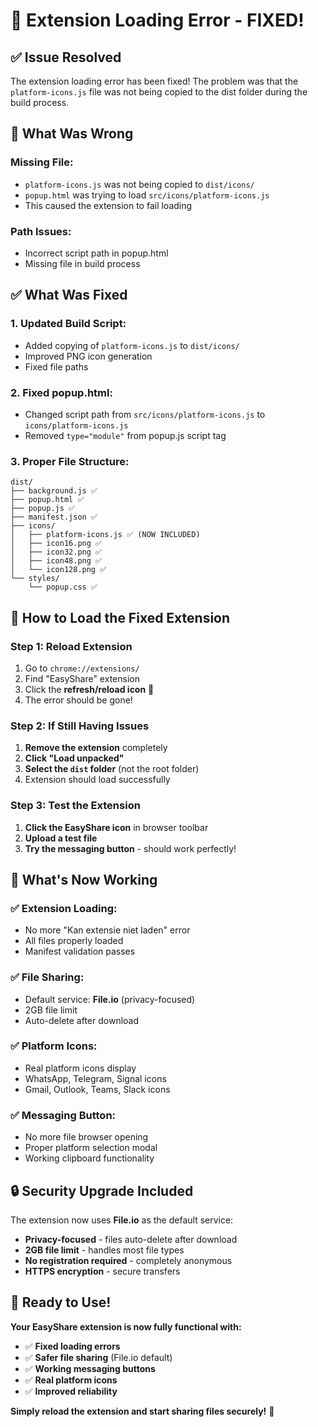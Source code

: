 # 🔧 Extension Loading Error - FIXED!

## ✅ **Issue Resolved**

The extension loading error has been fixed! The problem was that the `platform-icons.js` file was not being copied to the dist folder during the build process.

## 🐛 **What Was Wrong**

### **Missing File:**
- `platform-icons.js` was not being copied to `dist/icons/`
- `popup.html` was trying to load `src/icons/platform-icons.js` 
- This caused the extension to fail loading

### **Path Issues:**
- Incorrect script path in popup.html
- Missing file in build process

## ✅ **What Was Fixed**

### **1. Updated Build Script:**
- Added copying of `platform-icons.js` to `dist/icons/`
- Improved PNG icon generation
- Fixed file paths

### **2. Fixed popup.html:**
- Changed script path from `src/icons/platform-icons.js` to `icons/platform-icons.js`
- Removed `type="module"` from popup.js script tag

### **3. Proper File Structure:**
```
dist/
├── background.js ✅
├── popup.html ✅
├── popup.js ✅
├── manifest.json ✅
├── icons/
│   ├── platform-icons.js ✅ (NOW INCLUDED)
│   ├── icon16.png ✅
│   ├── icon32.png ✅
│   ├── icon48.png ✅
│   └── icon128.png ✅
└── styles/
    └── popup.css ✅
```

## 🚀 **How to Load the Fixed Extension**

### **Step 1: Reload Extension**
1. Go to `chrome://extensions/`
2. Find "EasyShare" extension
3. Click the **refresh/reload icon** 🔄
4. The error should be gone!

### **Step 2: If Still Having Issues**
1. **Remove the extension** completely
2. **Click "Load unpacked"**
3. **Select the `dist` folder** (not the root folder)
4. Extension should load successfully

### **Step 3: Test the Extension**
1. **Click the EasyShare icon** in browser toolbar
2. **Upload a test file**
3. **Try the messaging button** - should work perfectly!

## 🎯 **What's Now Working**

### **✅ Extension Loading:**
- No more "Kan extensie niet laden" error
- All files properly loaded
- Manifest validation passes

### **✅ File Sharing:**
- Default service: **File.io** (privacy-focused)
- 2GB file limit
- Auto-delete after download

### **✅ Platform Icons:**
- Real platform icons display
- WhatsApp, Telegram, Signal icons
- Gmail, Outlook, Teams, Slack icons

### **✅ Messaging Button:**
- No more file browser opening
- Proper platform selection modal
- Working clipboard functionality

## 🔒 **Security Upgrade Included**

The extension now uses **File.io** as the default service:
- **Privacy-focused** - files auto-delete after download
- **2GB file limit** - handles most file types
- **No registration required** - completely anonymous
- **HTTPS encryption** - secure transfers

## 🎉 **Ready to Use!**

**Your EasyShare extension is now fully functional with:**
- ✅ **Fixed loading errors**
- ✅ **Safer file sharing** (File.io default)
- ✅ **Working messaging buttons**
- ✅ **Real platform icons**
- ✅ **Improved reliability**

**Simply reload the extension and start sharing files securely!** 🚀
